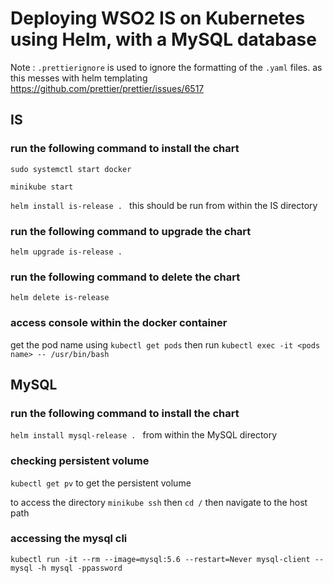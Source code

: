 # Deploying WSO2 IS on Kubernetes using Helm, with a MySQL database

Note : `.prettierignore` is used to ignore the formatting of the `.yaml` files. as this messes with helm templating
https://github.com/prettier/prettier/issues/6517

## IS

### run the following command to install the chart

`sudo systemctl start docker`

`minikube start`

`helm install is-release . ` this should be run from within the IS directory

### run the following command to upgrade the chart

`helm upgrade is-release . `

### run the following command to delete the chart

`helm delete is-release`

### access console within the docker container

get the pod name using `kubectl get pods` then run
`kubectl exec -it <pods name> -- /usr/bin/bash`

## MySQL

### run the following command to install the chart

`helm install mysql-release . ` from within the MySQL directory

### checking persistent volume

`kubectl get pv` to get the persistent volume

to access the directory
`minikube ssh` then `cd /` then navigate to the host path

### accessing the mysql cli

`kubectl run -it --rm --image=mysql:5.6 --restart=Never mysql-client -- mysql -h mysql -ppassword`
